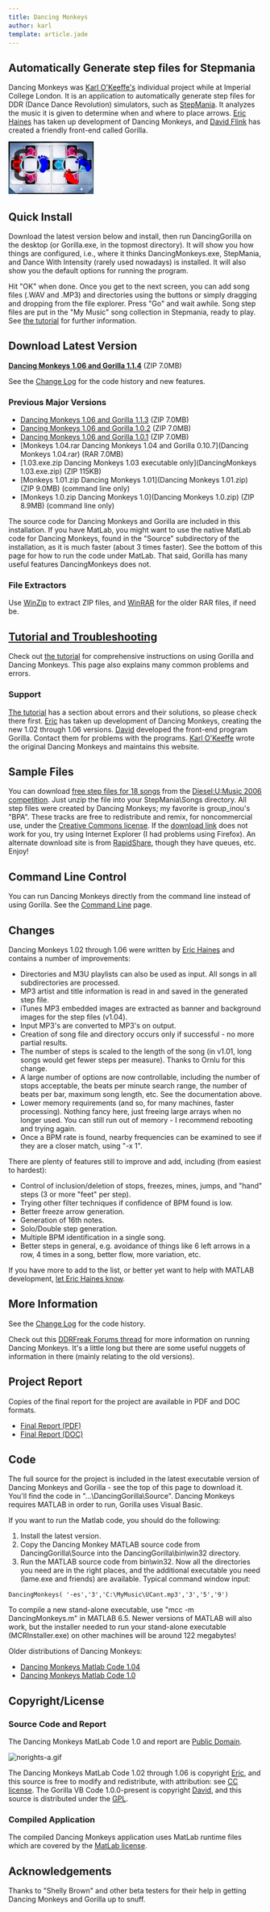 ```yaml
---
title: Dancing Monkeys
author: karl
template: article.jade
---
```


## Automatically Generate step files for Stepmania

Dancing Monkeys was [Karl O'Keeffe's](http://www.karlokeeffe.com) individual project while at Imperial College London. It is an application to automatically generate step files for DDR (Dance Dance Revolution) simulators, such as [StepMania](http://www.stepmania.com). It analyzes the music it is given to determine when and where to place arrows. [Eric Haines](http://erich.realtimerendering.com/) has taken up development of Dancing Monkeys, and [David Flink](mailto:DancingGorilla@gmail.com) has created a friendly front-end called Gorilla.

![Feet.png](Feet.png)

## Quick Install

Download the latest version below and install, then run DancingGorilla on the desktop (or Gorilla.exe, in the topmost directory). It will show you how things are configured, i.e., where it thinks DancingMonkeys.exe, StepMania, and Dance With Intensity (rarely used nowadays) is installed. It will also show you the default options for running the program.

Hit "OK" when done. Once you get to the next screen, you can add song files (.WAV and .MP3) and directories using the buttons or simply dragging and dropping from the file explorer. Press "Go" and wait awhile. Song step files are put in the "My Music" song collection in Stepmania, ready to play. See [the tutorial](tutorial/) for further information.

## Download Latest Version

**[Dancing Monkeys 1.06 and Gorilla 1.1.4](DancingGorilla-1.1.4-1.06.zip)** (ZIP 7.0MB)

See the [Change Log](change-log/) for the code history and new features.

### Previous Major Versions

*   [Dancing Monkeys 1.06 and Gorilla 1.1.3](DancingGorilla-1.1.3-1.06.zip) (ZIP 7.0MB)
*   [Dancing Monkeys 1.06 and Gorilla 1.0.2](DancingGorilla-1.0.2-1.06.zip) (ZIP 7.0MB)
*   [Dancing Monkeys 1.06 and Gorilla 1.0.1](DancingGorilla-1.0.1-1.06.zip) (ZIP 7.0MB)
*   [Monkeys 1.04.rar Dancing Monkeys 1.04 and Gorilla 0.10.7](Dancing Monkeys 1.04.rar) (RAR 7.0MB)
*   [1.03.exe.zip Dancing Monkeys 1.03 executable only](DancingMonkeys 1.03.exe.zip) (ZIP 115KB)
*   [Monkeys 1.01.zip Dancing Monkeys 1.01](Dancing Monkeys 1.01.zip) (ZIP 9.0MB) (command line only)
*   [Monkeys 1.0.zip Dancing Monkeys 1.0](Dancing Monkeys 1.0.zip) (ZIP 8.9MB) (command line only)

The source code for Dancing Monkeys and Gorilla are included in this installation. If you have MatLab, you might want to use the native MatLab code for Dancing Monkeys, found in the "Source" subdirectory of the installation, as it is much faster (about 3 times faster). See the bottom of this page for how to run the code under MatLab. That said, Gorilla has many useful features DancingMonkeys does not.

### File Extractors

Use [WinZip](http://www.winzip.com/downwzeval.htm) to extract ZIP files, and [WinRAR](http://www.rarlab.com/download.htm) for the older RAR files, if need be.

## [Tutorial and Troubleshooting](tutorial/)

Check out [the tutorial](tutorial/) for comprehensive instructions on using Gorilla and Dancing Monkeys. This page also explains many common problems and errors.

### Support

[The tutorial](tutorial/) has a section about errors and their solutions, so please check there first. [Eric](http://erich.realtimerendering.com/) has taken up development of Dancing Monkeys, creating the new 1.02 through 1.06 versions. [David](mailto:DancingGorilla@gmail.com) developed the front-end program Gorilla. Contact them for problems with the programs. [Karl O'Keeffe](http://www.karlokeeffe.com) wrote the original Dancing Monkeys and maintains this website.

## Sample Files

You can download [free step files for 18 songs](http://www.mediafire.com/?czwndzk5jil) from the [Diesel:U:Music 2006 competition](http://www.diesel-u-music.com/index.cfm?page=1088). Just unzip the file into your StepMania\Songs directory. All step files were created by Dancing Monkeys; my favorite is group_inou's "BPA". These tracks are free to redistribute and remix, for noncommercial use, under the [Creative Commons license](http://creativecommons.org/licenses/by-nc/2.5/). If the [download link](http://www.mediafire.com/?czwndzk5jil) does not work for you, try using Internet Explorer (I had problems using Firefox). An alternate download site is from [RapidShare](http://rapidshare.com/files/8406027/Diesel_2006.zip.html), though they have queues, etc. Enjoy!

## Command Line Control

You can run Dancing Monkeys directly from the command line instead of using Gorilla. See the [Command Line](command-line/) page.

## Changes

Dancing Monkeys 1.02 through 1.06 were written by [Eric Haines](http://erich.realtimerendering.com/) and contains a number of improvements:

*   Directories and M3U playlists can also be used as input. All songs in all subdirectories are processed.
*   MP3 artist and title information is read in and saved in the generated step file.
*   iTunes MP3 embedded images are extracted as banner and background images for the step files (v1.04).
*   Input MP3's are converted to MP3's on output.
*   Creation of song file and directory occurs only if successful - no more partial results.
*   The number of steps is scaled to the length of the song (in v1.01, long songs would get fewer steps per measure). Thanks to Ornlu for this change.
*   A large number of options are now controllable, including the number of stops acceptable, the beats per minute search range, the number of beats per bar, maximum song length, etc. See the documentation above.
*   Lower memory requirements (and so, for many machines, faster processing). Nothing fancy here, just freeing large arrays when no longer used. You can still run out of memory - I recommend rebooting and trying again.
*   Once a BPM rate is found, nearby frequencies can be examined to see if they are a closer match, using "-x 1".

There are plenty of features still to improve and add, including (from easiest to hardest):

*   Control of inclusion/deletion of stops, freezes, mines, jumps, and "hand" steps (3 or more "feet" per step).
*   Trying other filter techniques if confidence of BPM found is low.
*   Better freeze arrow generation.
*   Generation of 16th notes.
*   Solo/Double step generation.
*   Multiple BPM identification in a single song.
*   Better steps in general, e.g. avoidance of things like 6 left arrows in a row, 4 times in a song, better flow, more variation, etc.

If you have more to add to the list, or better yet want to help with MATLAB development, [let Eric Haines know](http://erich.realtimerendering.com/).

## More Information

See the [Change Log](/dancing-monkeys-v2/Change_Log) for the code history.

Check out this [DDRFreak Forums thread](http://www.ddrfreak.com/phpBB2/viewtopic.php?t=76391) for more information on running Dancing Monkeys. It's a little long but there are some useful nuggets of information in there (mainly relating to the old versions).

## Project Report

Copies of the final report for the project are available in PDF and DOC formats.

*   [Final Report (PDF)](DancingMonkeys.pdf)
*   [Final Report (DOC)](DancingMonkeys.doc)

## Code

The full source for the project is included in the latest executable version of Dancing Monkeys and Gorilla - see the top of this page to download it. You'll find the code in "...\DancingGorilla\Source". Dancing Monkeys requires MATLAB in order to run, Gorilla uses Visual Basic.

If you want to run the Matlab code, you should do the following:

1.  Install the latest version.
2.  Copy the Dancing Monkey MATLAB source code from DancingGorilla\Source into the DancingGorilla\bin\win32 directory.
3.  Run the MATLAB source code from bin\win32\. Now all the directories you need are in the right places, and the additional executable you need (lame.exe and friends) are available. Typical command window input:

```
DancingMonkeys( '-es','3','C:\MyMusic\UCant.mp3','3','5','9')
```

To compile a new stand-alone executable, use "mcc -m DancingMonkeys.m" in MATLAB 6.5\. Newer versions of MATLAB will also work, but the installer needed to run your stand-alone executable (MCRInstaller.exe) on other machines will be around 122 megabytes!

Older distributions of Dancing Monkeys:

*   [Dancing Monkeys Matlab Code 1.04](Dancing%20Monkeys%20Matlab%20Code%201.04.zip)
*   [Dancing Monkeys Matlab Code 1.0](Dancing%20Monkeys%20Matlab%20Code%201.0.zip)

## Copyright/License

### Source Code and Report

The Dancing Monkeys MatLab Code 1.0 and report are [Public Domain](http://creativecommons.org/licenses/publicdomain/).

![norights-a.gif](http://creativecommons.org/images/public/norights-a.gif)

The Dancing Monkeys MatLab Code 1.02 through 1.06 is copyright [Eric](http://erich.realtimerendering.com/), and this source is free to modify and redistribute, with attribution: see [CC license](http://creativecommons.org/licenses/by/2.5/). The Gorilla VB Code 1.0.0-present is copyright [David](mailto:DancingGorilla@gmail.com), and this source is distributed under the [GPL](http://www.gnu.org/copyleft/gpl.html).

### Compiled Application

The compiled Dancing Monkeys application uses MatLab runtime files which are covered by the [MatLab license](http://www.mathworks.com/license).

## Acknowledgements

Thanks to "Shelly Brown" and other beta testers for their help in getting Dancing Monkeys and Gorilla up to snuff.
